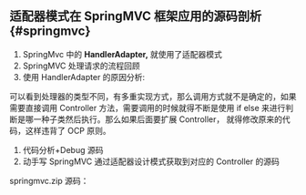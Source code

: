 ## 适配器模式在 SpringMVC 框架应用的源码剖析 {#springmvc}

1.  SpringMvc 中的 **HandlerAdapter,** 就使用了适配器模式
2.  SpringMVC 处理请求的流程回顾
3.  使用 HandlerAdapter 的原因分析:

可以看到处理器的类型不同，有多重实现方式，那么调用方式就不是确定的，如果需要直接调用 Controller 方法，需要调用的时候就得不断是使用 if else 来进行判断是哪一种子类然后执行。那么如果后面要扩展 Controller， 就得修改原来的代码，这样违背了 OCP 原则。

1.  代码分析+Debug 源码
2.  动手写 SpringMVC 通过适配器设计模式获取到对应的 Controller 的源码

springmvc.zip 源码：